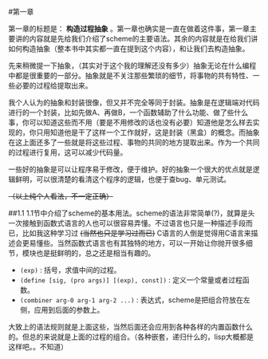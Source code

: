 #第一章

第一章的标题是： **构造过程抽象** 。第一章也确实是一直在做着这件事，第一章主要讲的内容就是先给我们介绍了scheme的主要语法。其余的内容就是在给我们讲如何构造抽象（整本书中其实都一直在提到这个内容），和让我们去构造抽象。

先来稍微提一下抽象，（其实对于这个我的理解还没有多少）抽象无论在什么编程中都是很重要的一部分。抽象就是不关注那些繁琐的细节，将事物的共有特性、一些必要的过程给提取出来。

我个人认为的抽象和封装很像，但又并不完全等同于封装。抽象是在逻辑端对代码进行的一个封装，比如先做A、再做B，一个函数辅助了什么功能、做了些什么事，你可以知道这些而不用（要是不用修改的话也没有必要）知道他是怎么样去实现的，你只用知道他是干了这样一个工作就好，这是封装（黑盒）的概念。而抽象在这上面还多了一些就是将这些过程、事物的共同的地方提取出来。作为一个共同的过程进行复用，这可以减少代码量。

一些好的抽象是可以让程序易于修改，便于维护。好的抽象一个很大的优点就是逻辑鲜明，可以很清楚的看清这个程序的逻辑，也便于查bug、单元测试。

~~（以上纯个人看法，不一定正确）~~

##1.1
1.1节中介绍了scheme的基本用法。scheme的语法非常简单(?)，就算是头一次接触到函数式语言的人也可以很容易弄懂。不过语言也只是一种描述手段而已，比如我这种学习过 ~~(当然也只是学习过而已)~~ C语言的人倒是觉得用C语言来描述会更易懂些。当然函数式语言也有其独特的地方，可以一开始让你抛开很多细节，模块也是挺鲜明的，总之还是相当有趣的。

* `(exp)` : 括号，求值中间的过程。
* `(define [sig, (pro args)] [(exp), const])` : 定义一个常量或者过程函数。
* `(combiner arg-0 arg-1 arg-2 ...)` : 表达式，scheme是把组合符放在左侧，应用到后面的参数上。

大致上的语法规则就是上面这些，当然后面还会应用到各种各样的内置函数什么的。但总的来说就是上面的过程的组合。（各种嵌套，递归什么的，lisp大概都是这样吧。。不知道）